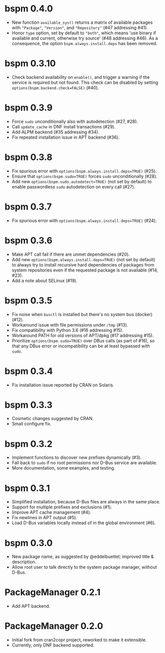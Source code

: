 # bspm 0.4.0

- New function `available_sys()` returns a matrix of available packages with
  `"Package"`, `"Version"`, and `"Repository"` (#47 addressing #41).
- Honor `type` option, set by default to `"both"`, which means 'use binary
  if available and current, otherwise try source' (#48 addressing #46).
  As a consequence, the option `bspm.always.install.deps` has been removed.

# bspm 0.3.10

- Check backend availability on `enable()`, and trigger a warning if the
  service is required but not found. This check can be disabled by setting
  `options(bspm.backend.check=FALSE)` (#40).

# bspm 0.3.9

- Force `sudo` unconditionally also with autodetection (#27, #28).
- Call `update_cache` in DNF install transactions (#29).
- Add ALPM backend (#35 addressing #34).
- Fix repeated installation issue in APT backend (#36).

# bspm 0.3.8

- Fix spurious error with `options(bspm.always.install.deps=TRUE)` (#25).
- Ensure that `options(bspm.sudo=TRUE)` forces `sudo` unconditionally (#28).
- Add new `options(bspm.sudo.autodetect=TRUE)` (not set by default) to enable
  passwordless `sudo` autodetection on every call (#27).

# bspm 0.3.7

- Fix spurious error with `options(bspm.always.install.deps=TRUE)` (#24).

# bspm 0.3.6

- Make APT call fail if there are unmet dependencies (#20).
- Add new `options(bspm.always.install.deps=TRUE)` (not set by default) to
  always try to install recursive hard dependencies of packages from system
  repositories even if the requested package is not available (#14, #23).
- Add a note about SELinux (#19).

# bspm 0.3.5

- Fix noise when `busctl` is installed but there's no system bus (docker) (#12).
- Workaround issue with file permissions under `/tmp` (#13).
- Fix compatibility with Python 3.6 (#16 addressing #15).
- Workaround PATH for old versions of APT/dpkg (#17 addressing #15).
- Prioritize `options(bspm.sudo=TRUE)` over DBus calls (as part of #16), so that
  any DBus error or incompatibility can be at least bypassed with `sudo`.

# bspm 0.3.4

- Fix installation issue reported by CRAN on Solaris.

# bspm 0.3.3

- Cosmetic changes suggested by CRAN.
- Small configure fix.

# bspm 0.3.2

- Implement functions to discover new prefixes dynamically (#3).
- Fall back to `sudo` if no root permissions nor D-Bus service are available.
- More documentation, some examples, and testing.

# bspm 0.3.1

- Simplified installation, because D-Bus files are always in the same place.
- Support for multiple prefixes and exclusions (#1).
- Improve APT cache management (#4).
- Fix newlines in APT output (#5).
- Load D-Bus variables locally instead of in the global environment (#6).

# bspm 0.3.0

- New package name, as suggested by @eddelbuettel; improved title & description.
- Allow root user to talk directly to the system package manager, without D-Bus.

# PackageManager 0.2.1

- Add APT backend.

# PackageManager 0.2.0

- Initial fork from cran2copr project, reworked to make it extensible.
- Currently, only DNF backend supported.
